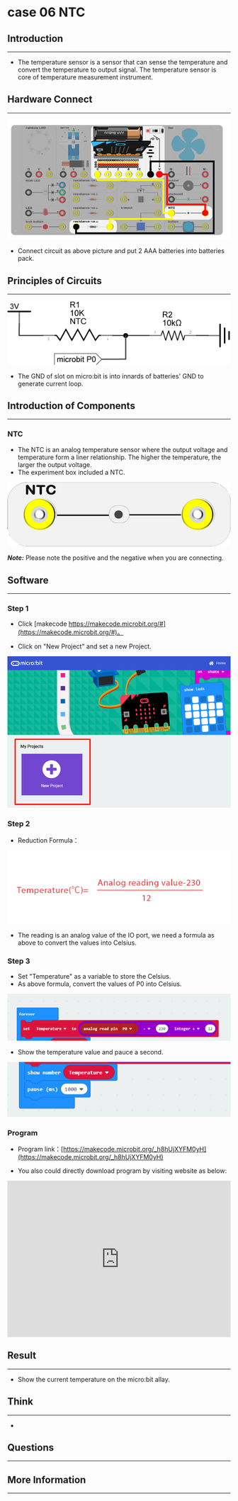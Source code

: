# case 06 NTC 

## Introduction ##
---
- The temperature sensor is a sensor that can sense the temperature and convert the temperature to output signal. The temperature sensor is core of temperature measurement instrument.

## Hardware Connect ##
---
![](./images/Tk7Ddy9.png)

- Connect circuit as above picture and put 2 AAA batteries into batteries pack.

## Principles of Circuits ##
---
![](./images/8pV3WaA.png)

- The GND of slot on micro:bit is into innards of batteries' GND to generate current loop.

## Introduction of Components ##
---
### NTC ###
- The NTC is an analog temperature sensor where the output voltage and temperature form a liner relationship. The higher the temperature, the larger the output voltage.
- The experiment box included a NTC.

![](./images/M3k99Lj.png)

***Note:*** Please note the positive and the negative when you are connecting.

## Software
---
### Step 1

- Click [makecode https://makecode.microbit.org/#](https://makecode.microbit.org/#)。

- Click on "New Project" and set a new Project.

![](./images/t34k5Zb.png)

### Step 2

- Reduction Formula：

![](./images/sTfPnYc.png)

- The reading is an analog value of the IO port, we need a formula as above to convert the values into Celsius.


### Step 3

- Set "Temperature" as a variable to store the Celsius.
- As above formula, convert the values of P0 into Celsius.

![](./images/N91GU48.png)

- Show the temperature value and pauce a second.

![](./images/poCULlT.png)

### Program

- Program link：[https://makecode.microbit.org/_h8hUjXYFM0yH](https://makecode.microbit.org/_h8hUjXYFM0yH)

- You also could directly download program by visiting website as below:

<div style="position:relative;height:0;padding-bottom:70%;overflow:hidden;"><iframe style="position:absolute;top:0;left:0;width:100%;height:100%;" src="https://makecode.microbit.org/#pub:_h8hUjXYFM0yH" frameborder="0" sandbox="allow-popups allow-forms allow-scripts allow-same-origin"></iframe></div>  

## Result
---
- Show the current temperature on the micro:bit allay.



## Think
---
- 

## Questions
---


## More Information  
---

